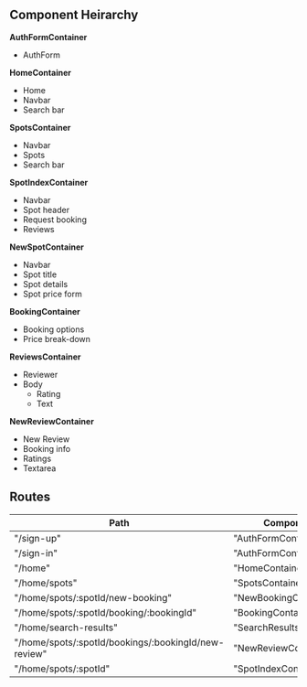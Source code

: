 ## Component Heirarchy

**AuthFormContainer**
 - AuthForm

**HomeContainer**
 - Home
  - Navbar
  - Search bar

**SpotsContainer**
 - Navbar
  - Spots
  - Search bar

**SpotIndexContainer**
 - Navbar
  - Spot header
  - Request booking
  - Reviews

**NewSpotContainer**
 - Navbar
  - Spot title
  - Spot details
  - Spot price form

**BookingContainer**
 - Booking options
  - Price break-down

**ReviewsContainer**
 - Reviewer
 - Body
   - Rating
   - Text

**NewReviewContainer**
 - New Review
  - Booking info
  - Ratings
  - Textarea

## Routes

|Path   | Component   |
|-------|-------------|
| "/sign-up" | "AuthFormContainer" |
| "/sign-in" | "AuthFormContainer" |
| "/home" | "HomeContainer" |
| "/home/spots" | "SpotsContainer" |
| "/home/spots/:spotId/new-booking" | "NewBookingContainer" |
| "/home/spots/:spotId/booking/:bookingId" | "BookingContainer" |
| "/home/search-results" | "SearchResultsContainer"
| "/home/spots/:spotId/bookings/:bookingId/new-review" | "NewReviewContainer" |
| "/home/spots/:spotId" | "SpotIndexContainer" |
